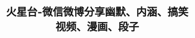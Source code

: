 ---
description: 段子和视频都能看，笑不笑要看你笑点高低了。。。
layout: post
results:
- primaryGenreName: Book
  version: '1.0.0'
  trackViewUrl: https://itunes.apple.com/cn/app/huo-xing-tai-wei-xin-wei-bo/id649218994?mt=8&uo=4
  artworkUrl100: http://a879.phobos.apple.com/us/r1000/037/Purple/v4/f3/a7/6e/f3a76e11-f6a9-afa8-e0cc-8973f92c097e/mzl.hmruikih.png
  artworkUrl60: http://a1525.phobos.apple.com/us/r1000/033/Purple2/v4/0a/36/75/0a3675ac-1c55-5f2b-0c56-5f849e00e3e5/Icon.png
  userRatingCountForCurrentVersion: 73
  sellerName: Moli Time Technology Corporation
  supportedDevices:
  - all
  genres:
  - 图书
  - 新闻
  trackName: 火星台-微信微博分享幽默、内涵、搞笑视频、漫画、段子
  description: '手机上最全最新的搞笑视频神器

    专为屌丝宅男腐女们量身打造的手机应用，

    供最新最爆笑最内涵的视频短片：

    　　- 各种坑爹糗事悲催集锦让偶感受到无比的幸福

    　　- 无数励志牛逼大神让偶打鸡血正能量爆棚

    ... 偶们的口号是“好好学姿势，天天上火星”，菇凉们骚年们，快到碗里来吧！'
  price: 0
  trackId: 649218994
  releaseDate: '2013-06-18T05:32:26Z'
  screenshotUrls:
  - http://a5.mzstatic.com/us/r1000/053/Purple2/v4/30/b4/0f/30b40ffd-f7b1-3a0b-b425-1c3813d2f799/mzl.ztcppjrh.1136x1136-75.jpg
  - http://a2.mzstatic.com/us/r1000/009/Purple/v4/e0/cb/7a/e0cb7ab9-2ae9-8a91-a270-ae76937bf261/mzl.evexnulo.1136x1136-75.jpg
  - http://a1.mzstatic.com/us/r1000/016/Purple2/v4/6c/85/fd/6c85fdd2-e83f-4b79-7b03-2bb5c2f66e11/mzl.jcvsrhxu.1136x1136-75.jpg
  - http://a3.mzstatic.com/us/r1000/023/Purple/v4/e7/39/e4/e739e418-82e6-fa32-bc25-f503e13fcccc/mzl.lsvrunqc.1136x1136-75.jpg
  artistViewUrl: https://itunes.apple.com/cn/artist/moli-time/id649218997?uo=4
  primaryGenreId: 6018
  userRatingCount: 73
  averageUserRatingForCurrentVersion: 5
  kind: software
  fileSizeBytes: '10630710'
  bundleId: com.molitime.marstai
  sellerUrl: http://marstai.com
  trackContentRating: 17+
  artistName: Moli Time
  trackCensoredName: 火星台-微信微博分享幽默、内涵、搞笑视频、漫画、段子
  isGameCenterEnabled: false
  contentAdvisoryRating: 17+
  languageCodesISO2A:
  - ZH
  averageUserRating: 5
  features: &a []
  wrapperType: software
  artworkUrl512: http://a879.phobos.apple.com/us/r1000/037/Purple/v4/f3/a7/6e/f3a76e11-f6a9-afa8-e0cc-8973f92c097e/mzl.hmruikih.png
  formattedPrice: 免费
  artistId: 649218997
  genreIds:
  - '6018'
  - '6009'
  currency: CNY
  ipadScreenshotUrls: *a
category: 图书
tags: tag1
resultCount: 1
title: 火星台-微信微博分享幽默、内涵、搞笑视频、漫画、段子

---